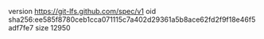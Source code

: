 version https://git-lfs.github.com/spec/v1
oid sha256:ee585f8780ceb1cca071115c7a402d29361a5b8ace62fd2f9f18e46f5adf7fe7
size 12950

